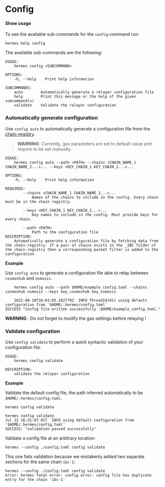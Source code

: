 # Config

#### Show usage

To see the available sub-commands for the `config` command run:

```shell
hermes help config
```

The available sub-commands are the following:

```shell
USAGE:
    hermes config <SUBCOMMAND>

OPTIONS:
    -h, --help    Print help information

SUBCOMMANDS:
    auto        Automatically generate a relayer configuration file
    help        Print this message or the help of the given subcommand(s)
    validate    Validate the relayer configuration
```

### Automatically generate configuration
Use `config auto` to automatically generate a configuration file from the [chain-registry](https://github.com/cosmos/chain-registry).

> __WARNING__: Currently, gas parameters are set to default value and require to be set manually.

```
USAGE:
    hermes config auto --path <PATH> --chains <CHAIN_NAME_1 CHAIN_NAME_2...>... --keys <KEY_CHAIN_1 KEY_CHAIN_2...>...

OPTIONS:
    -h, --help    Print help information

REQUIRED:
        --chains <CHAIN_NAME_1 CHAIN_NAME_2...>...
            Names of the chains to include in the config. Every chain must be in the chain registry.

        --keys <KEY_CHAIN_1 KEY_CHAIN_2...>...
            Key names to include in the config. Must provide keys for every chain.

        --path <PATH>
            Path to the configuration file
DESCRIPTION:
    Automatically generate a configuration file by fetching data from the chain-registry. If a pair of chains exists in the _IBC folder of the chain-registry then a corresponding packet filter is added to the configuration
```

__Example__

Use `config auto` to generate a configuration file able to relay between `cosmoshub` and `osmosis`.
```
    hermes config auto --path $HOME/example_config.toml --chains cosmoshub osmosis --keys key_cosmoshub key_osmosis

    2022-08-10T16:03:05.282779Z  INFO ThreadId(01) using default configuration from '$HOME/.hermes/config.toml'
SUCCESS "Config file written successfully :$HOME/example_config.toml."
```
__WARNING__ : Do not forget to modify the gas settings before relaying !

### Validate configuration

Use `config validate` to perform a quick syntactic validation of
your configuration file.

```shell
USAGE:
    hermes config validate

DESCRIPTION:
    validate the relayer configuration
```

__Example__

Validate the default config file, the path inferred automatically to be
`$HOME/.hermes/config.toml`.

```shell
hermes config validate
```

```text
hermes config validate
Jul 12 16:31:07.017  INFO using default configuration from '$HOME/.hermes/config.toml'
SUCCESS: "validation passed successfully"
```

Validate a config file at an arbitrary location:

```shell
hermes --config ./config.toml config validate
```

This one fails validation because we mistakenly added two separate sections for
the same chain `ibc-1`:

```text
hermes --config ./config.toml config validate
error: hermes fatal error: config error: config file has duplicate entry for the chain 'ibc-1'
```
